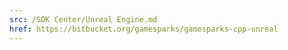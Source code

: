 ```yaml
---
src: /SDK Center/Unreal Engine.md
href: https://bitbucket.org/gamesparks/gamesparks-cpp-unreal
---
```

